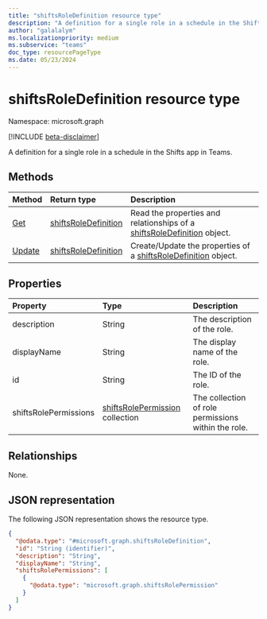 ```yaml
---
title: "shiftsRoleDefinition resource type"
description: "A definition for a single role in a schedule in the Shifts app in Teams."
author: "galalalym"
ms.localizationpriority: medium
ms.subservice: "teams"
doc_type: resourcePageType
ms.date: 05/23/2024
---
```


# shiftsRoleDefinition resource type

Namespace: microsoft.graph

[!INCLUDE [beta-disclaimer](../../includes/beta-disclaimer.md)]

A definition for a single role in a schedule in the Shifts app in Teams.

## Methods
|Method|Return type|Description|
|:---|:---|:---|
|[Get](../api/shiftsroledefinition-get.md)|[shiftsRoleDefinition](../resources/shiftsroledefinition.md)|Read the properties and relationships of a [shiftsRoleDefinition](../resources/shiftsroledefinition.md) object.|
|[Update](../api/shiftsroledefinition-update.md)|[shiftsRoleDefinition](../resources/shiftsroledefinition.md)|Create/Update the properties of a [shiftsRoleDefinition](../resources/shiftsroledefinition.md) object.|

## Properties
|Property|Type|Description|
|:---|:---|:---|
|description|String|The description of the role.|
|displayName|String|The display name of the role.|
|id|String|The ID of the role.|
|shiftsRolePermissions|[shiftsRolePermission](../resources/shiftsrolepermission.md) collection|The collection of role permissions within the role.|

## Relationships
None.

## JSON representation
The following JSON representation shows the resource type.
<!-- {
  "blockType": "resource",
  "keyProperty": "id",
  "@odata.type": "microsoft.graph.shiftsRoleDefinition",
  "openType": false
}
-->
``` json
{
  "@odata.type": "#microsoft.graph.shiftsRoleDefinition",
  "id": "String (identifier)",
  "description": "String",
  "displayName": "String",
  "shiftsRolePermissions": [
    {
      "@odata.type": "microsoft.graph.shiftsRolePermission"
    }
  ]
}
```

